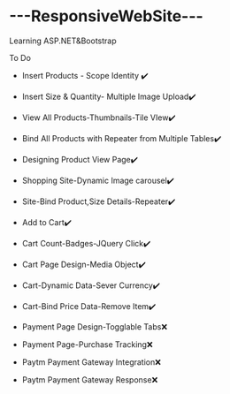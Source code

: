 # ---ResponsiveWebSite---
Learning ASP.NET&Bootstrap

To Do
- Insert Products - Scope Identity ✔️
- Insert Size & Quantity- Multiple Image Upload✔️
- View All Products-Thumbnails-Tile VIew✔️
- Bind All Products with Repeater from Multiple Tables✔️
- Designing Product View Page✔️

- Shopping Site-Dynamic Image carousel✔️

- Site-Bind Product,Size Details-Repeater✔️

- Add to Cart✔️

- Cart Count-Badges-JQuery Click✔️

- Cart Page Design-Media Object✔️

- Cart-Dynamic Data-Sever Currency✔️

- Cart-Bind Price Data-Remove Item✔️

- Payment Page Design-Togglable Tabs❌

- Payment Page-Purchase Tracking❌

- Paytm Payment Gateway Integration❌

- Paytm Payment Gateway Response❌
